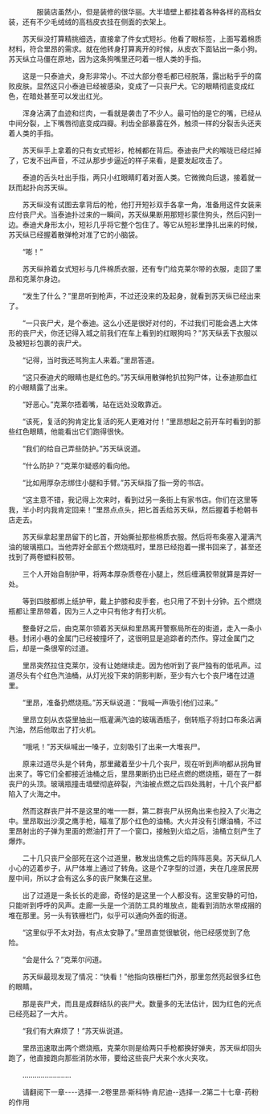 <div class="read-content j_readContent" id="">
                <p>　　　　服装店虽然小，但是装修的很华丽。大半墙壁上都挂着各种各样的高档女装，还有不少毛绒绒的高档皮衣挂在侧面的衣架上。<p>　　苏天纵没打算精挑细选，直接拿了件女式短衫。他看了眼标签，上面写着棉质材料，符合里昂的需求。就在他转身打算离开的时候，从皮衣下面钻出一条小狗。苏天纵立马僵在原地，因为这条狗嘴里还叼着一根人类的手指。<p>　　这是一只泰迪犬，身形非常小。不过大部分卷毛都已经脱落，露出粘乎乎的腐败皮肤。显然这只小泰迪已经被感染，变成了一只丧尸犬。它的眼睛彻底变成红色，在暗处甚至可以发出红光。<p>　　浑身沾满了血迹和烂肉，一看就是袭击了不少人。最可怕的是它的嘴，已经从中间分裂，上下嘴唇彻底变成四瓣。利齿全部暴露在外，触须一样的分裂舌头还夹着人类的手指。<p>　　苏天纵手上拿着的只有女式短衫，枪械都在背后。泰迪丧尸犬的喉咙已经烂掉了，它发不出声音，不过从那步步逼近的样子来看，是要发起攻击了。<p>　　泰迪的舌头吐出手指，两只小红眼睛盯着对面人类。它微微向后退，接着就一跃而起扑向苏天纵。<p>　　苏天纵没有试图去拿背后的枪，他打开短衫双手各拿一角，准备用这件女装来应付丧尸犬。当泰迪扑过来的一瞬间，苏天纵果断用那短衫蒙住狗头，然后闪到一边。泰迪犬身形太小，短衫几乎将它整个包住了。等它从短衫里挣扎出来的时候，苏天纵已经握着散弹枪对准了它的小脑袋。<p>　　“嘭！”<p>　　苏天纵拎着女式短衫与几件棉质衣服，还有专门给克莱尔带的衣服，走回了里昂和克莱尔身边。<p>　　“发生了什么？”里昂听到枪声，不过还没来的及起身，就看到苏天纵已经出来了。<p>　　“一只丧尸犬，是个泰迪。这么小还是很好对付的，不过我们可能会遇上大体形的丧尸犬，你还记得入城之前我们在车上看到的红眼狗吗？”苏天纵丢下衣服以及被短衫包裹的丧尸犬。<p>　　“记得，当时我还骂狗主人来着。”里昂答道。<p>　　“这只泰迪犬的眼睛也是红色的。”苏天纵用散弹枪扒拉狗尸体，让泰迪那血红的小眼睛露了出来。<p>　　“好恶心。”克莱尔捂着嘴，站在远处没敢靠近。<p>　　“该死，复活的狗肯定比复活的死人更难对付！”里昂想起之前开车时看到的那些红色眼睛，他能看出它们跑得很快。<p>　　“我们的给自己弄些防护。”苏天纵说道。<p>　　“什么防护？”克莱尔疑惑的看向他。<p>　　“比如用厚杂志绑住小腿和手臂。”苏天纵指了指一旁的书店。<p>　　“这主意不错，我记得上次来时，看到过另一条街上有家书店。你们在这里等我，半小时内我肯定回来！”里昂点点头，把匕首丢给苏天纵，然后握着手枪朝书店走去。<p>　　苏天纵拿起里昂留下的匕首，开始撕扯那些棉质衣服。然后将布条塞入灌满汽油的玻璃瓶口。当他弄好全部五个燃烧瓶时，里昂已经抱着一摞书回来了，甚至还找到了两卷塑料胶带。<p>　　三个人开始自制护甲，将两本厚杂质卷在小腿上，然后缠满胶带就算是弄好一处。<p>　　等到四肢都绑上纸护甲，戴上护膝和皮手套，也只用了不到十分钟。五个燃烧瓶都让里昂带着，因为三人之中只有他才有打火机。<p>　　整备好之后，由克莱尔领着苏天纵和里昂离开警察局所在的街道，走入一条小巷。封闭小巷的金属门已经被撞坏了，这很明显是追踪者的杰作。穿过金属门之后，却是一条很窄的过道。<p>　　里昂突然拉住克莱尔，没有让她继续走。因为他听到了丧尸独有的低吼声。过道尽头有个红色汽油桶，从灯光投下来的阴影判断，至少有六七个丧尸堵在过道里。<p>　　“里昂，准备扔燃烧瓶。”苏天纵说道：“我喊一声吸引他们过来。”<p>　　里昂立刻从衣袋里抽出一瓶灌满汽油的玻璃酒瓶子，倒转瓶子将封口布条沾满汽油，然后他取出了打火机。<p>　　“哦吼！”苏天纵喊出一嗓子，立刻吸引了出来一大堆丧尸。<p>　　原来过道尽头是个转角，那里藏着至少十几个丧尸，现在听到声响都从拐角冒出来了。等它们全都接近油桶之后，里昂果断扔出已经点燃的燃烧瓶，砸在了一群丧尸的头顶。玻璃瓶撞击墙壁彻底碎裂，汽油被点燃之后四处溅射，十几个丧尸都陷入了火海之中。<p>　　然而这群丧尸并不是这里的唯一一群，第二群丧尸从拐角出来也投入了火海之中。里昂取出沙漠之鹰手枪，瞄准了那个红色的油桶。大火并没有引爆油桶，不过里昂射出的子弹为里面的燃油打开了一个窗口，接触到火焰之后，油桶立刻产生了爆炸。<p>　　二十几只丧尸全部死在这个过道里，散发出烧焦之后的阵阵恶臭。苏天纵几人小心的迈着步子，从尸体堆上通过了转角。这是个Z字型的过道，夹在几座居民房屋中间，所以才会有这么多的丧尸聚集在这里。<p>　　出了过道是一条长长的走廊，奇怪的是这里一个人都没有。这里安静的可怕，只能听到呼呼的风声。走廊一头是一个消防工具的堆放点，能看到消防水带成捆的堆在那里。另一头有铁栅栏门，似乎可以通向外面的街道。<p>　　“这里似乎不太对劲，有点太安静了。”里昂直觉很敏锐，他已经感觉到了危险。<p>　　“会是什么？”克莱尔问道。<p>　　苏天纵最现发现了情况：“快看！”他指向铁栅栏门外，那里忽然亮起很多红色的眼睛。<p>　　那是丧尸犬，而且是成群结队的丧尸犬。数量多的无法估计，因为红色的光点已经亮起了一大片。<p>　　“我们有大麻烦了！”苏天纵说道。<p>　　里昂迅速取出两个燃烧瓶，克莱尔则是给两只手枪都换好弹夹，苏天纵却回头跑了，他直接跑向那些消防水带，要给这些丧尸犬来个水火夹攻。<p>　　……………………<p>　　请翻阅下一章----选择一.2卷里昂·斯科特·肯尼迪--选择一.2第二十七章-药粉的作用<p> 
            </div>